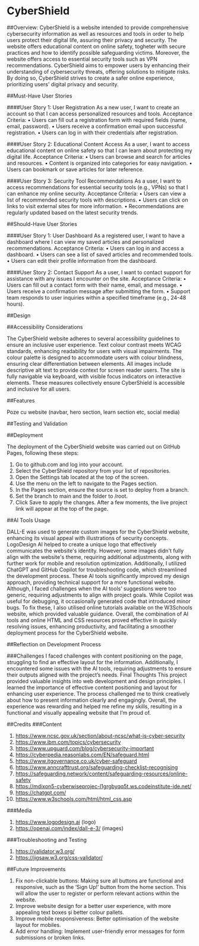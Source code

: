 # CyberShield

##Overview:
CyberShield is a website intended to provide comprehensive cybersecurity information as well as resources and tools in order to help users protect their digital life, assuring their privacy and security. The website offers educational content on online safety, togheter with secure practices and how to identify possible safeguarding victims. Moreover, the website offers access to essential security tools such as VPN recommendations. CyberShield aims to empower users by enhancing their understanding of cybersecurity threats, offering solutions to mitigate risks. By doing so, CyberShield strives to create a safer online experience, prioritizing users' digital privacy and security.



##Must-Have User Stories

####User Story 1: User Registration
As a new user, I want to create an account so that I can access personalized resources and tools.
Acceptance Criteria:
•	Users can fill out a registration form with required fields (name, email, password).
•	Users receive a confirmation email upon successful registration.
•	Users can log in with their credentials after registration.

####User Story 2: Educational Content Access
As a user, I want to access educational content on online safety so that I can learn about protecting my digital life.
Acceptance Criteria:
•	Users can browse and search for articles and resources.
•	Content is organized into categories for easy navigation.
•	Users can bookmark or save articles for later reference.

####User Story 3: Security Tool Recommendations
As a user, I want to access recommendations for essential security tools (e.g., VPNs) so that I can enhance my online security.
Acceptance Criteria:
•	Users can view a list of recommended security tools with descriptions.
•	Users can click on links to visit external sites for more information.
•	Recommendations are regularly updated based on the latest security trends.

##Should-Have User Stories

####User Story 1: User Dashboard
As a registered user, I want to have a dashboard where I can view my saved articles and personalized recommendations.
Acceptance Criteria:
•	Users can log in and access a dashboard.
•	Users can see a list of saved articles and recommended tools.
•	Users can edit their profile information from the dashboard.

####User Story 2: Contact Support
As a user, I want to contact support for assistance with any issues I encounter on the site.
Acceptance Criteria:
•	Users can fill out a contact form with their name, email, and message.
•	Users receive a confirmation message after submitting the form.
•	Support team responds to user inquiries within a specified timeframe (e.g., 24-48 hours).



##Design 



##Accessibility Considerations

The CyberShield website adheres to several accessibility guidelines to ensure an inclusive user experience. Text colour contrast meets WCAG standards, enhancing readability for users with visual impairments. The colour palette is designed to accommodate users with colour blindness, ensuring clear differentiation between elements. All images include descriptive alt text to provide context for screen reader users. The site is fully navigable via keyboard, with visible focus indicators on interactive elements. These measures collectively ensure CyberShield is accessible and inclusive for all users.


##Features

Poze cu website  (navbar, hero section, learn section etc, social media)



##Testing and Validation



##Deployment

The deployment of the CyberShield website was carried out on GitHub Pages, following these steps:
1.	Go to github.com and log into your account.
2.	Select the CyberShield repository from your list of repositories.
3.	Open the Settings tab located at the top of the screen.
4.	Use the menu on the left to navigate to the Pages section.
5.	In the Pages section, ensure the source is set to deploy from a branch.
6.	Set the branch to main and the folder to /root.
7.	Click Save to apply the changes.
After a few moments, the live project link will appear at the top of the page.


##AI Tools Usage

DALL-E was used to generate custom images for the CyberShield website, enhancing its visual appeal with illustrations of security concepts. LogoDesign AI helped to create a unique logo that effectively communicates the website's identity. However, some images didn't fully align with the website's theme, requiring additional adjustments, along with further work for mobile and resolution optimization. 
Additionally, I utilized ChatGPT and GitHub Copilot for troubleshooting code, which streamlined the development process. These AI tools significantly improved my design approach, providing technical support for a more functional website. Although, I faced challenges when the AI tools’ suggestions were too generic, requiring adjustments to align with project goals. While Copilot was useful for debugging, it occasionally generated code that introduced minor bugs. To fix these, I also utilised online tutorials available on the W3Schools website, which provided valuable guidance. Overall, the combination of AI tools and online HTML and CSS resources proved effective in quickly resolving issues, enhancing productivity, and facilitating a smoother deployment process for the CyberShield website.


##Reflection on Development Process

###Challenges
I faced challenges with content positioning on the page, struggling to find an effective layout for the information. Additionally, I encountered some issues with the AI tools, requiring adjustments to ensure their outputs aligned with the project’s needs.
Final Thoughts
This project provided valuable insights into web development and design principles. I learned the importance of effective content positioning and layout for enhancing user experience. The process challenged me to think creatively about how to present information clearly and engagingly. Overall, the experience was rewarding and helped me refine my skills, resulting in a functional and visually appealing website that I’m proud of.


##Credits
###Content
1.	https://www.ncsc.gov.uk/section/about-ncsc/what-is-cyber-security 
2.	https://www.ibm.com/topics/cybersecurity 
3.	https://www.upguard.com/blog/cybersecurity-important
4.	https://cyberpedia.reasonlabs.com/EN/safeguard.html
5.	https://www.itgovernance.co.uk/cyber-safeguard
6.	https://www.anncrafttrust.org/safeguarding-checklist-recognising
7.	https://safeguarding.network/content/safeguarding-resources/online-safety
8.	https://mdixon5-cyberwiseprojec-l1grgbyqq5t.ws.codeinstitute-ide.net/
9.	https://chatgpt.com/
10. https://www.w3schools.com/html/html_css.asp

###Media
1.	https://www.logodesign.ai (logo)
2.	https://openai.com/index/dall-e-3/ (images)
   
###Troubleshooting and Testing
1.	https://validator.w3.org/
2.	https://jigsaw.w3.org/css-validator/


##Future Improvements
1.	Fix non-clickable buttons: Making sure all buttons are functional and responsive, such as the ‘Sign Up!’ button from the home section. This will allow the user to register or perform relevant actions within the website.
2.	Improve website design for a better user experience, with more appealing text boxes și better colour pallets.
3.	Improve mobile responsiveness: Better optimisation of the website layout for mobiles.
4.	Add error handling: Implement user-friendly error messages for form submissions or broken links.

